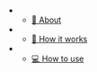 - - [📖   About](pages/about.md)

- - [🧰   How it works](pages/howitworks.md)

- - [💻   How to use](pages/howtouse.md)


<footer id="mb-footer"></footer>